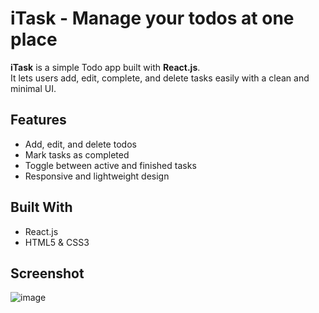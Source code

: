 # iTask - Manage your todos at one place

**iTask** is a simple Todo app built with **React.js**.  
It lets users add, edit, complete, and delete tasks easily with a clean and minimal UI.

## Features
- Add, edit, and delete todos
- Mark tasks as completed
- Toggle between active and finished tasks
- Responsive and lightweight design

## Built With
- React.js
- HTML5 & CSS3

## Screenshot

![image](https://github.com/user-attachments/assets/e5d9c4db-6b18-4e4e-8fe9-9fdc09e51e40)


